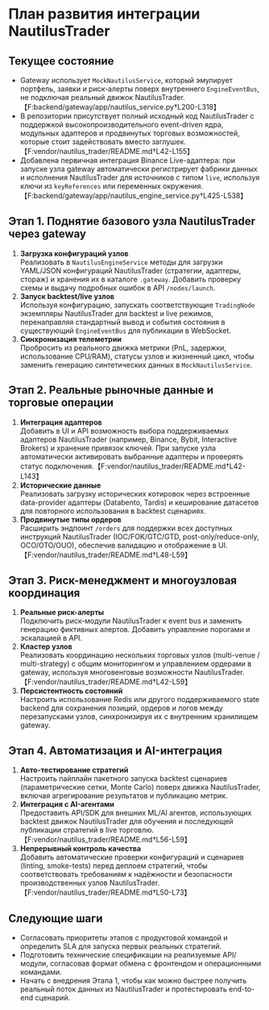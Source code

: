 # План развития интеграции NautilusTrader

## Текущее состояние
- Gateway использует `MockNautilusService`, который эмулирует портфель, заявки и риск-алерты поверх внутреннего `EngineEventBus`, не подключая реальный движок NautilusTrader.【F:backend/gateway/app/nautilus_service.py†L200-L318】
- В репозитории присутствует полный исходный код NautilusTrader с поддержкой высокопроизводительного event-driven ядра, модульных адаптеров и продвинутых торговых возможностей, которые стоит задействовать вместо заглушек.【F:vendor/nautilus_trader/README.md†L42-L155】
- Добавлена первичная интеграция Binance Live-адаптера: при запуске узла gateway автоматически регистрирует фабрики данных и исполнения NautilusTrader для источников с типом `live`, используя ключи из `keyReferences` или переменных окружения.【F:backend/gateway/app/nautilus_engine_service.py†L425-L538】

## Этап 1. Поднятие базового узла NautilusTrader через gateway
1. **Загрузка конфигураций узлов**  
   Реализовать в `NautilusEngineService` методы для загрузки YAML/JSON конфигураций NautilusTrader (стратегии, адаптеры, стораж) и хранения их в каталоге `.gateway`. Добавить проверку схемы и выдачу подробных ошибок в API `/nodes/launch`.
2. **Запуск backtest/live узлов**  
   Используя конфигурацию, запускать соответствующие `TradingNode` экземпляры NautilusTrader для backtest и live режимов, перенаправляя стандартный вывод и события состояния в существующий `EngineEventBus` для публикации в WebSocket.
3. **Синхронизация телеметрии**  
   Пробросить из реального движка метрики (PnL, задержки, использование CPU/RAM), статусы узлов и жизненный цикл, чтобы заменить генерацию синтетических данных в `MockNautilusService`.

## Этап 2. Реальные рыночные данные и торговые операции
1. **Интеграция адаптеров**  
   Добавить в UI и API возможность выбора поддерживаемых адаптеров NautilusTrader (например, Binance, Bybit, Interactive Brokers) и хранение привязок ключей. При запуске узла автоматически активировать выбранные адаптеры и проверять статус подключения.【F:vendor/nautilus_trader/README.md†L42-L143】
2. **Исторические данные**  
   Реализовать загрузку исторических котировок через встроенные data-provider адаптеры (Databento, Tardis) и кеширование датасетов для повторного использования в backtest сценариях.
3. **Продвинутые типы ордеров**  
   Расширить эндпоинт `/orders` для поддержки всех доступных инструкций NautilusTrader (IOC/FOK/GTC/GTD, post-only/reduce-only, OCO/OTO/OUO), обеспечив валидацию и отображение в UI.【F:vendor/nautilus_trader/README.md†L48-L59】

## Этап 3. Риск-менеджмент и многоузловая координация
1. **Реальные риск-алерты**  
   Подключить риск-модули NautilusTrader к event bus и заменить генерацию фиктивных алертов. Добавить управление порогами и эскалацией в API.
2. **Кластер узлов**  
   Реализовать координацию нескольких торговых узлов (multi-venue / multi-strategy) с общим мониторингом и управлением ордерами в gateway, используя многовенговые возможности NautilusTrader.【F:vendor/nautilus_trader/README.md†L42-L59】
3. **Персистентность состояний**  
   Настроить использование Redis или другого поддерживаемого state backend для сохранения позиций, ордеров и логов между перезапусками узлов, синхронизируя их с внутренним хранилищем gateway.

## Этап 4. Автоматизация и AI-интеграция
1. **Авто-тестирование стратегий**  
   Настроить пайплайн пакетного запуска backtest сценариев (параметрические сетки, Monte Carlo) поверх движка NautilusTrader, включая агрегирование результатов и публикацию метрик.
2. **Интеграция с AI-агентами**  
   Предоставить API/SDK для внешних ML/AI агентов, использующих backtest движок NautilusTrader для обучения и последующей публикации стратегий в live торговлю.【F:vendor/nautilus_trader/README.md†L56-L59】
3. **Непрерывный контроль качества**  
   Добавить автоматические проверки конфигураций и сценариев (linting, smoke-tests) перед деплоем стратегий, чтобы соответствовать требованиям к надёжности и безопасности производственных узлов NautilusTrader.【F:vendor/nautilus_trader/README.md†L50-L73】

## Следующие шаги
- Согласовать приоритеты этапов с продуктовой командой и определить SLA для запуска первых реальных стратегий.
- Подготовить технические спецификации на реализуемые API/модули, согласовав формат обмена с фронтендом и операционными командами.
- Начать с внедрения Этапа 1, чтобы как можно быстрее получить реальный поток данных из NautilusTrader и протестировать end-to-end сценарий.
